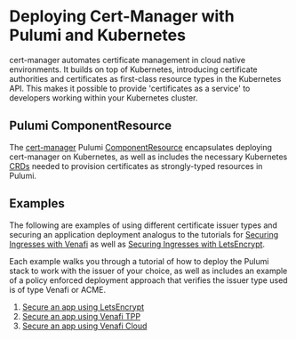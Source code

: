 # Deploying Cert-Manager with Pulumi and Kubernetes

cert-manager automates certificate management in cloud native environments. It
builds on top of Kubernetes, introducing certificate authorities and
certificates as first-class resource types in the Kubernetes API. This makes it
possible to provide 'certificates as a service' to developers working within
your Kubernetes cluster.

## Pulumi ComponentResource

The [cert-manager](./cert-manager) Pulumi [ComponentResource](https://www.pulumi.com/docs/intro/concepts/programming-model/#resources) encapsulates
deploying cert-manager on Kubernetes, as well as includes the necessary
Kubernetes [CRDs](./cert-manager/crds/nodejs) needed to provision certificates
as strongly-typed resources in Pulumi.

## Examples

The following are examples of using different certificate issuer types and
securing an application deployment analogus to the tutorials for [Securing
Ingresses with Venafi](https://cert-manager.io/docs/tutorials/venafi/venafi/)
as well as [Securing Ingresses with
LetsEncrypt](https://cert-manager.io/docs/tutorials/acme/ingress/).

Each example walks you through a tutorial of how to deploy the Pulumi stack to
work with the issuer of your choice, as well as includes an example of a policy enforced
deployment approach that verifies the issuer type used is of type Venafi or
ACME.

1. [Secure an app using LetsEncrypt](./examples/letsencrypt)
1. [Secure an app using Venafi TPP](./examples/venafi-tpp)
1. [Secure an app using Venafi Cloud](./examples/venafi-cloud)
